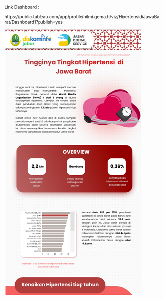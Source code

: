 Link Dashboard : 
<p>https://public.tableau.com/app/profile/hilmi.gema.h/viz/HipertensidiJawaBarat/Dashboard1?publish=yes</p>

![Main page preview](dashboard-hipertensi-jawabarat.png)
